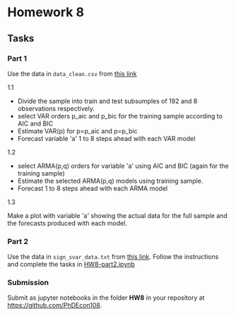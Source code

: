# Homework 8


## Tasks


### Part 1

Use the data in `data_clean.csv` from [this link](https://github.com/PhDEcon108/econ108-practice/blob/main/06-Multivariate/data_clean.csv)

1.1

- Divide the sample into train and test subsumples of 192 and 8 observations respectively.
- select VAR orders p_aic and p_bic for the training sample according to AIC and BIC
- Estimate VAR(p) for p=p_aic and p=p_bic 
- Forecast variable 'a' 1 to 8 steps ahead with each VAR model

1.2
- select ARMA(p,q) orders for variable 'a' using AIC and BIC (again for the training sample)
- Estimate the selected ARMA(p,q) models using training sample.
- Forecast 1 to 8 steps ahead with each ARMA model

1.3
 
Make a plot with variable 'a' showing the actual data for the full sample and the forecasts produced with each model.



### Part 2
Use the data in `sign_svar_data.txt` from [this link](https://github.com/PhDEcon108/econ108-practice/blob/main/06-Multivariate/sign_svar_data.txt).
Follow the instructions and complete the tasks in [HW8-part2.ipynb](./HW8-part2.ipynb) 

### Submission
Submit as jupyter notebooks in the folder __HW8__ in your repository at https://github.com/PhDEcon108.  